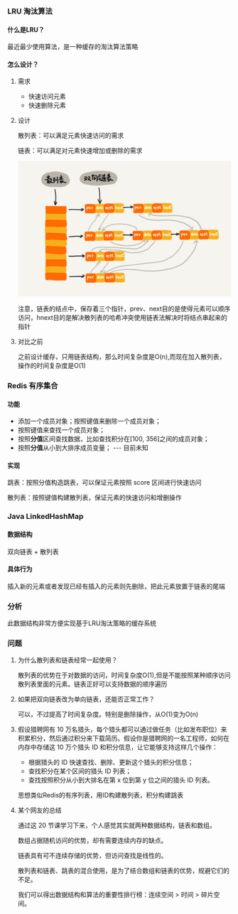 ### LRU 淘汰算法

#### 什么是LRU？

最近最少使用算法，是一种缓存的淘汰算法策略

#### 怎么设计？

1. 需求

   + 快速访问元素
   + 快速删除元素

2. 设计

   散列表：可以满足元素快速访问的需求

   链表：可以满足对元素快速增加或删除的需求

   ![LRU](pic/LRU.jpeg)

   注意，链表的结点中，保存着三个指针，prev、next目的是使得元素可以顺序访问，hnext目的是解决散列表的哈希冲突使用链表法解决时将结点串起来的指针

3. 对比之前

   之前设计缓存，只用链表结构，那么时间复杂度是O(n),而现在加入散列表，操作的时间复杂度是O(1)

### Redis 有序集合

#### 功能

+ 添加一个成员对象；按照键值来删除一个成员对象；
+ 按照键值来查找一个成员对象；
+ 按照**分值**区间查找数据，比如查找积分在[100, 356]之间的成员对象；
+ 按照**分值**从小到大排序成员变量； --- 目前未知

#### 实现

跳表：按照分值构造跳表，可以保证元素按照 score 区间进行快速访问

散列表：按照键值构建散列表，保证元素的快速访问和增删操作

### Java LinkedHashMap

#### 数据结构

双向链表 + 散列表

#### 具体行为

插入新的元素或者发现已经有插入的元素则先删除，把此元素放置于链表的尾端

### 分析

此数据结构非常方便实现基于LRU淘汰策略的缓存系统

### 问题

1. 为什么散列表和链表经常一起使用？

   散列表的优势在于对数据的访问，时间复杂度O(1),但是不能按照某种顺序访问散列表里面的元素。链表正好可以支持数据的顺序遍历

2. 如果把双向链表改为单向链表，还能否正常工作？

   可以，不过提高了时间复杂度。特别是删除操作，从O(1)变为O(n)

3. 假设猎聘网有 10 万名猎头，每个猎头都可以通过做任务（比如发布职位）来积累积分，然后通过积分来下载简历。假设你是猎聘网的一名工程师，如何在内存中存储这 10 万个猎头 ID 和积分信息，让它能够支持这样几个操作：

   + 根据猎头的 ID 快速查找、删除、更新这个猎头的积分信息；
   + 查找积分在某个区间的猎头 ID 列表；
   + 查找按照积分从小到大排名在第 x 位到第 y 位之间的猎头 ID 列表。

   思想类似Redis的有序列表，用ID构建散列表，积分构建跳表

4. 某个网友的总结

   通过这 20 节课学习下来，个人感觉其实就两种数据结构，链表和数组。

   数组占据随机访问的优势，却有需要连续内存的缺点。

   链表具有可不连续存储的优势，但访问查找是线性的。

   散列表和链表、跳表的混合使用，是为了结合数组和链表的优势，规避它们的不足。

   我们可以得出数据结构和算法的重要性排行榜：连续空间 > 时间 > 碎片空间。



